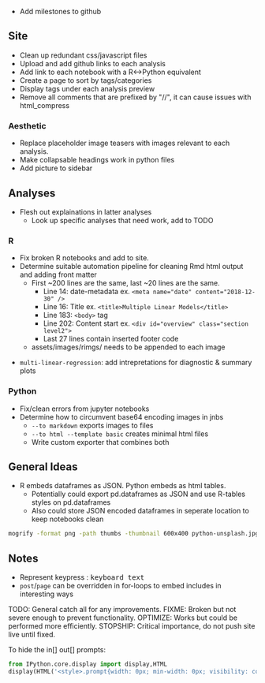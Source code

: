- Add milestones to github

## Site
- Clean up redundant css/javascript files
- Upload and add github links to each analysis
- Add link to each notebook with a R<->Python equivalent
- Create a page to sort by tags/categories
- Display tags under each analysis preview 
- Remove all comments that are prefixed by "//", it can cause issues with html_compress 

### Aesthetic
- Replace placeholder image teasers with images relevant to each analysis.
- Make collapsable headings work in python files 
- Add picture to sidebar

## Analyses
- Flesh out explainations in latter analyses
  - Look up specific analyses that need work, add to TODO
### R
- Fix broken R notebooks and add to site.
- Determine suitable automation pipeline for cleaning Rmd html output and adding front matter
  - First ~200 lines are the same, last ~20 lines are the same.
    - Line 14: date-metadata ex. `<meta name="date" content="2018-12-30" />`
    - Line 16: Title ex. `<title>Multiple Linear Models</title>`
    - Line 183: `<body>` tag
    - Line 202: Content start ex. `<div id="overview" class="section level2">`
    - Last 27 lines contain inserted footer code
  - assets/images/rimgs/ needs to be appended to each image
* `multi-linear-regression`: add intrepretations for diagnostic & summary plots

### Python
- Fix/clean errors from jupyter notebooks
- Determine how to circumvent base64 encoding images in jnbs
  - `--to markdown` exports images to files
  - `--to html --template basic` creates minimal html files
  - Write custom exporter that combines both

## General Ideas
- R embeds dataframes as JSON. Python embeds as html tables.
  - Potentially could export pd.dataframes as JSON and use R-tables styles on pd.dataframes
  - Also could store JSON encoded dataframes in seperate location to keep notebooks clean

```bash
mogrify -format png -path thumbs -thumbnail 600x400 python-unsplash.jpg
```
## Notes
- Represent keypress : <kbd>keyboard text</kbd>
- `post`/`page` can be overridden in for-loops to embed includes in interesting ways  

TODO: General catch all for any improvements.
FIXME: Broken but not severe enough to prevent functionality.
OPTIMIZE: Works but could be performed more efficiently.
STOPSHIP: Critical importance, do not push site live until fixed.

To hide the in[] out[] prompts:
```py
from IPython.core.display import display,HTML
display(HTML('<style>.prompt{width: 0px; min-width: 0px; visibility: collapse}</style>'))
```
